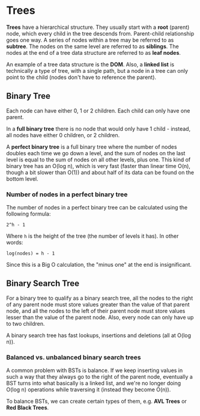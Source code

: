 # Trees
**Trees** have a hierarchical structure. They usually start with a **root** (parent) node, which every child in the tree descends from. Parent-child relationship goes one way. A series of nodes within a tree may be referred to as **subtree**. The nodes on the same level are referred to as **siblings**. The nodes at the end of a tree data structure are referred to as **leaf nodes**.  
  
An example of a tree data structure is the **DOM**. Also, a **linked list** is technically a type of tree, with a single path, but a node in a tree can only point to the child (nodes don't have to reference the parent).

## Binary Tree
Each node can have either 0, 1 or 2 children. Each child can only have one parent.  

In a **full binary tree** there is no node that would only have 1 child - instead, all nodes have either 0 children, or 2 children.  

A **perfect binary tree** is a full binary tree where the number of nodes doubles each time we go down a level, and the sum of nodes on the last level is equal to the sum of nodes on all other levels, plus one. This kind of binary tree has an O(log n), which is very fast (faster than linear time O(n), though a bit slower than O(1)) and about half of its data can be found on the bottom level.

### Number of nodes in a perfect binary tree
The number of nodes in a perfect binary tree can be calculated using the following formula:  

```2^h - 1```

Where `h` is the height of the tree (the number of levels it has). In other words:

```log(nodes) = h - 1```

Since this is a Big O calculation, the "minus one" at the end is insignificant.

## Binary Search Tree
For a binary tree to qualify as a binary search tree, all the nodes to the right of any parent node must store values greater than the value of that parent node, and all the nodes to the left of their parent node must store values lesser than the value of the parent node. Also, every node can only have up to two children.  

A binary search tree has fast lookups, insertions and deletions (all at O(log n)).

### Balanced vs. unbalanced binary search trees
A common problem with BSTs is balance. If we keep inserting values in such a way that they always go to the right of the parent node, eventually a BST turns into what basically is a linked list, and we're no longer doing O(log n) operations while traversing it (instead they become O(n)).  

To balance BSTs, we can create certain types of them, e.g. **AVL Trees** or **Red Black Trees**.